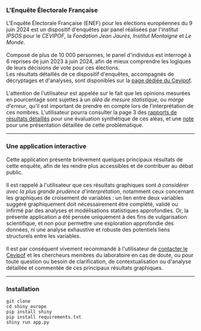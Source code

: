 ### L'Enquête Électorale Française

L'Enquête Électorale Française (ENEF) pour les élections européennes du 9 juin 2024
est un dispositif d'enquêtes par panel réalisées par l'institut _IPSOS_ pour le
_CEVIPOF_, la _Fondation Jean Jaurès_, _Institut Montaigne_ et _Le Monde_.
<br>
<br>
Composé de plus de 10 000 personnes, le panel d'individus est interrogé
à 6 reprises de juin 2023 à juin 2024, afin de mieux comprendre les logiques de
leurs décisions de vote pour ces élections.
<br>
Les résultats détaillés de ce dispositif d'enquêtes, accompagnés de décryptages et
d'analyses, sont disponibles sur la [page dédiée du Cevipof](https://www.sciencespo.fr/cevipof/fr/content/resultats-et-decrypyages-par-vagues.html).
<br>
<br>
L'attention de l'utilisateur est appelée sur le fait que les opinions mesurées en
pourcentage sont sujettes à un _aléa de mesure statistique_, ou _marge d'erreur_,
qu'il est important de prendre en compte lors de l'interprétation de ces nombres.
L'utilisateur pourra consulter la page 3 des [rapports de résultats détaillés](https://www.sciencespo.fr/cevipof/fr/content/resultats-et-decrypyages-par-vagues.html)
pour une évaluation synthétique de ces aléas, et une
[note](https://www.sciencespo.fr/cevipof/sites/sciencespo.fr.cevipof/files/Note_Inge%cc%81s1_electionspresidentielles2022_mars2022_V8.pdf)
pour une présentation détaillée de cette problématique.
<br>
***
### Une application interactive

Cette application présente brièvement quelques principaux résultats de cette enquête,
afin de les rendre plus accessibles et de contribuer au débat public.
<br>
<br>
Il est rappelé à l'utilisateur que ces résultats graphiques sont _à considérer avec la plus
grande prudence d'interprétation_, notamment ceux concernant les graphiques
de croisement de variables : un lien entre deux variables suggéré graphiquement doit nécessairement
être complété, validé ou infirmé par des analyses et modélisations statistiques approfondies.
Or, la présente application a été pensée uniquement à des fins de vulgarisation scientifique,
et non pour permettre une exploration approfondie des données, ni une analyse exhaustive et
robuste des potentiels liens structurels entre les variables.
<br>
<br>
Il est par conséquent vivement recommandé à l'utilisateur de [contacter le Cevipof](https://www.sciencespo.fr/cevipof/fr/liste-de-contacts.html)
et les chercheurs membres du laboratoire en cas de doute, ou pour toute question ou besoin
de clarification, de contextualisation ou d'analyse détaillée et commentée de ces
principaux résultats graphiques.

---

### Installation

```
git clone
cd shiny_europe
pip install shiny
pip install requirements.txt
shiny run app.py
```
